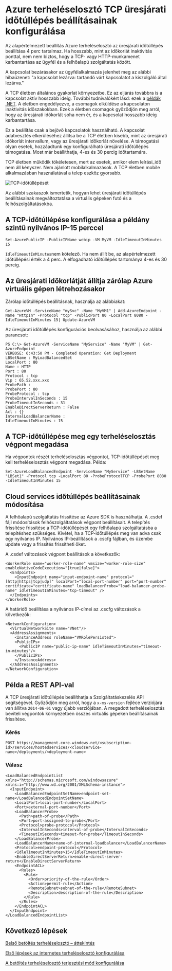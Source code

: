 <properties
   pageTitle="Állítsa be a betöltés terheléselosztó TCP üresjárati időtúllépés |} Microsoft Azure"
   description="Állítsa be a betöltés terheléselosztó TCP üresjárati időkorlát"
   services="load-balancer"
   documentationCenter="na"
   authors="sdwheeler"
   manager="carmonm"
   editor="" />
<tags
   ms.service="load-balancer"
   ms.devlang="na"
   ms.topic="article"
   ms.tgt_pltfrm="na"
   ms.workload="infrastructure-services"
   ms.date="10/24/2016"
   ms.author="sewhee" />

# <a name="configure-tcp-idle-timeout-settings-for-azure-load-balancer"></a>Azure terheléselosztó TCP üresjárati időtúllépés beállításainak konfigurálása

Az alapértelmezett beállítás Azure terheléselosztó az üresjárati időtúllépés beállítása 4 perc tartalmaz. Ha hosszabb, mint az időkorlát inaktivitás ponttal, nem nem biztos, hogy a TCP- vagy HTTP-munkamenet karbantartása az ügyfél és a felhőalapú szolgáltatás között.

A kapcsolat bezárásakor az ügyfélalkalmazás jelenhet meg az alábbi hibaüzenet: "a kapcsolat lezárva: tartandó várt kapcsolatot a kiszolgáló által lezárva."

A TCP életben általános gyakorlat környezetbe. Ez az eljárás továbbra is a kapcsolat aktív hosszabb ideig. További tudnivalókért lásd: ezek a [példák .NET](https://msdn.microsoft.com/library/system.net.servicepoint.settcpkeepalive.aspx). A életben engedélyezve, a csomagok elküldése a kapcsolaton inaktivitás időszakokban. Ezek a életben csomagok győződjön meg arról, hogy az üresjárati időkorlát soha nem ér, és a kapcsolat hosszabb ideig karbantartása.

Ez a beállítás csak a bejövő kapcsolatok használható. A kapcsolat adatvesztés elkerüléséhez állítsa be a TCP életben kisebb, mint az üresjárati időkorlát intervallum, vagy az üresjárati időkorlát növelése. A támogatási olyan esetek, hozzáadtunk egy konfigurálható üresjárati időtúllépés támogatása. Most már beállíthatja, 4-es és 30 percig időtartamára.

TCP életben működik tökéletesen, mert az esetek, amikor elem leírási_idő nem áll kényszer. Nem ajánlott mobilalkalmazások. A TCP életben mobile alkalmazásban használatával a telep eszköz gyorsabb.

![TCP-időtúllépését](./media/load-balancer-tcp-idle-timeout/image1.png)

Az alábbi szakaszok ismertetik, hogyan lehet üresjárati időtúllépés beállításainak megváltoztatása a virtuális gépeken futó és a felhőszolgáltatásokba.

## <a name="configure-the-tcp-timeout-for-your-instance-level-public-ip-to-15-minutes"></a>A TCP-időtúllépése konfigurálása a példány szintű nyilvános IP-15 perccel

    Set-AzurePublicIP -PublicIPName webip -VM MyVM -IdleTimeoutInMinutes 15

`IdleTimeoutInMinutes`nem kötelező. Ha nem állít be, az alapértelmezett időtúllépési érték a 4 perc. A elfogadható időtúllépés tartománya 4-es és 30 percig.

## <a name="set-the-idle-timeout-when-creating-an-azure-endpoint-on-a-virtual-machine"></a>Az üresjárati időkorlátját állítja zárólap Azure virtuális gépen létrehozásakor

Zárólap időtúllépés beállításnak, használja az alábbiakat:

    Get-AzureVM -ServiceName "mySvc" -Name "MyVM1" | Add-AzureEndpoint -Name "HttpIn" -Protocol "tcp" -PublicPort 80 -LocalPort 8080 -IdleTimeoutInMinutes 15| Update-AzureVM

Az üresjárati időtúllépés konfigurációs beolvasásához, használja az alábbi parancsot:

    PS C:\> Get-AzureVM -ServiceName "MyService" -Name "MyVM" | Get-AzureEndpoint
    VERBOSE: 6:43:50 PM - Completed Operation: Get Deployment
    LBSetName : MyLoadBalancedSet
    LocalPort : 80
    Name : HTTP
    Port : 80
    Protocol : tcp
    Vip : 65.52.xxx.xxx
    ProbePath :
    ProbePort : 80
    ProbeProtocol : tcp
    ProbeIntervalInSeconds : 15
    ProbeTimeoutInSeconds : 31
    EnableDirectServerReturn : False
    Acl : {}
    InternalLoadBalancerName :
    IdleTimeoutInMinutes : 15

## <a name="set-the-tcp-timeout-on-a-load-balanced-endpoint-set"></a>A TCP-időtúllépése meg egy terheléselosztás végpont megadása

Ha végpontok részét terheléselosztás végpontot, TCP-időtúllépését meg kell terheléselosztás végpont megadása. Példa:

    Set-AzureLoadBalancedEndpoint -ServiceName "MyService" -LBSetName "LBSet1" -Protocol tcp -LocalPort 80 -ProbeProtocolTCP -ProbePort 8080 -IdleTimeoutInMinutes 15

## <a name="change-timeout-settings-for-cloud-services"></a>Cloud services időtúllépés beállításainak módosítása

A felhőalapú szolgáltatás frissítése az Azure SDK is használhatja. A .csdef fájl módosítások felhőszolgáltatások végpont beállításait. A telepítés frissítése frissítése a TCP-időtúllépését egy felhőalapú szolgáltatásba a telepítéshez szükséges. Kivétel, ha a TCP-időtúllépés meg van adva csak egy nyilvános IP. Nyilvános IP-beállítások a .cscfg fájlban, és üzembe update vagy a frissítés frissítheti őket.

A .csdef változások végpont beállítások a következők:

    <WorkerRole name="worker-role-name" vmsize="worker-role-size" enableNativeCodeExecution="[true|false]">
      <Endpoints>
        <InputEndpoint name="input-endpoint-name" protocol="[http|https|tcp|udp]" localPort="local-port-number" port="port-number" certificate="certificate-name" loadBalancerProbe="load-balancer-probe-name" idleTimeoutInMinutes="tcp-timeout" />
      </Endpoints>
    </WorkerRole>

A határidő beállítása a nyilvános IP-címei az .cscfg változások a következők:

    <NetworkConfiguration>
      <VirtualNetworkSite name="VNet"/>
      <AddressAssignments>
        <InstanceAddress roleName="VMRolePersisted">
        <PublicIPs>
          <PublicIP name="public-ip-name" idleTimeoutInMinutes="timeout-in-minutes"/>
        </PublicIPs>
        </InstanceAddress>
      </AddressAssignments>
    </NetworkConfiguration>

## <a name="rest-api-example"></a>Példa a REST API-val

A TCP üresjárati időtúllépés beállíthatja a Szolgáltatáskezelés API segítségével. Győződjön meg arról, hogy a `x-ms-version` fejléce verziójára van állítva `2014-06-01` vagy újabb verziójában. A megadott terheléselosztás beviteli végpontok környezetben összes virtuális gépeken beállításainak frissítése.

### <a name="request"></a>Kérés

    POST https://management.core.windows.net/<subscription-id>/services/hostedservices/<cloudservice-name>/deployments/<deployment-name>

### <a name="response"></a>Válasz

    <LoadBalancedEndpointList xmlns="http://schemas.microsoft.com/windowsazure" xmlns:i="http://www.w3.org/2001/XMLSchema-instance">
      <InputEndpoint>
        <LoadBalancedEndpointSetName>endpoint-set-name</LoadBalancedEndpointSetName>
        <LocalPort>local-port-number</LocalPort>
        <Port>external-port-number</Port>
        <LoadBalancerProbe>
          <Path>path-of-probe</Path>
          <Port>port-assigned-to-probe</Port>
          <Protocol>probe-protocol</Protocol>
          <IntervalInSeconds>interval-of-probe</IntervalInSeconds>
          <TimeoutInSeconds>timeout-for-probe</TimeoutInSeconds>
        </LoadBalancerProbe>
        <LoadBalancerName>name-of-internal-loadbalancer</LoadBalancerName>
        <Protocol>endpoint-protocol</Protocol>
        <IdleTimeoutInMinutes>15</IdleTimeoutInMinutes>
        <EnableDirectServerReturn>enable-direct-server-return</EnableDirectServerReturn>
        <EndpointACL>
          <Rules>
            <Rule>
              <Order>priority-of-the-rule</Order>
              <Action>permit-rule</Action>
              <RemoteSubnet>subnet-of-the-rule</RemoteSubnet>
              <Description>description-of-the-rule</Description>
            </Rule>
          </Rules>
        </EndpointACL>
      </InputEndpoint>
    </LoadBalancedEndpointList>

## <a name="next-steps"></a>Következő lépések

[Belső betöltés terheléselosztó – áttekintés](load-balancer-internal-overview.md)

[Első lépések az internetes terheléselosztó konfigurálása](load-balancer-get-started-internet-arm-ps.md)

[A betöltés terheléselosztó terjesztési mód konfigurálása](load-balancer-distribution-mode.md)
